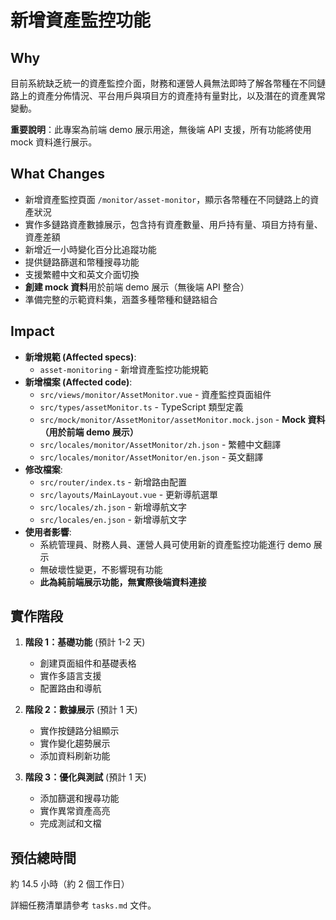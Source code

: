 # 新增資產監控功能

## Why
目前系統缺乏統一的資產監控介面，財務和運營人員無法即時了解各幣種在不同鏈路上的資產分佈情況、平台用戶與項目方的資產持有量對比，以及潛在的資產異常變動。

**重要說明**：此專案為前端 demo 展示用途，無後端 API 支援，所有功能將使用 mock 資料進行展示。

## What Changes
- 新增資產監控頁面 `/monitor/asset-monitor`，顯示各幣種在不同鏈路上的資產狀況
- 實作多鏈路資產數據展示，包含持有資產數量、用戶持有量、項目方持有量、資產差額
- 新增近一小時變化百分比追蹤功能
- 提供鏈路篩選和幣種搜尋功能
- 支援繁體中文和英文介面切換
- **創建 mock 資料**用於前端 demo 展示（無後端 API 整合）
- 準備完整的示範資料集，涵蓋多種幣種和鏈路組合

## Impact
- **新增規範 (Affected specs)**:
  - `asset-monitoring` - 新增資產監控功能規範
- **新增檔案 (Affected code)**:
  - `src/views/monitor/AssetMonitor.vue` - 資產監控頁面組件
  - `src/types/assetMonitor.ts` - TypeScript 類型定義
  - `src/mock/monitor/AssetMonitor/assetMonitor.mock.json` - **Mock 資料（用於前端 demo 展示）**
  - `src/locales/monitor/AssetMonitor/zh.json` - 繁體中文翻譯
  - `src/locales/monitor/AssetMonitor/en.json` - 英文翻譯
- **修改檔案**:
  - `src/router/index.ts` - 新增路由配置
  - `src/layouts/MainLayout.vue` - 更新導航選單
  - `src/locales/zh.json` - 新增導航文字
  - `src/locales/en.json` - 新增導航文字
- **使用者影響**:
  - 系統管理員、財務人員、運營人員可使用新的資產監控功能進行 demo 展示
  - 無破壞性變更，不影響現有功能
  - **此為純前端展示功能，無實際後端資料連接**

## 實作階段
1. **階段 1：基礎功能** (預計 1-2 天)
   - 創建頁面組件和基礎表格
   - 實作多語言支援
   - 配置路由和導航

2. **階段 2：數據展示** (預計 1 天)
   - 實作按鏈路分組顯示
   - 實作變化趨勢展示
   - 添加資料刷新功能

3. **階段 3：優化與測試** (預計 1 天)
   - 添加篩選和搜尋功能
   - 實作異常資產高亮
   - 完成測試和文檔

## 預估總時間
約 14.5 小時（約 2 個工作日）

詳細任務清單請參考 `tasks.md` 文件。
